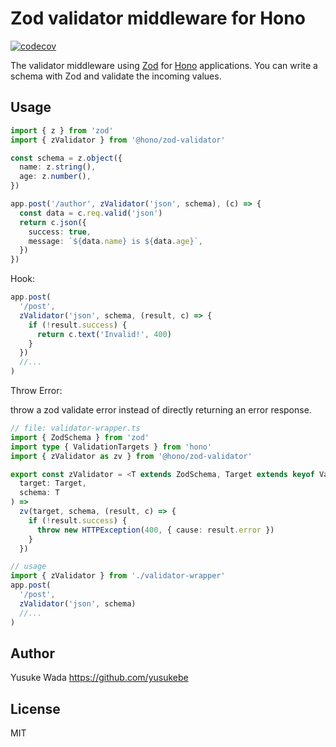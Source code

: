 # Zod validator middleware for Hono

[![codecov](https://codecov.io/github/honojs/middleware/graph/badge.svg?flag=zod-validator)](https://codecov.io/github/honojs/middleware)

The validator middleware using [Zod](https://zod.dev) for [Hono](https://honojs.dev) applications.
You can write a schema with Zod and validate the incoming values.

## Usage

```ts
import { z } from 'zod'
import { zValidator } from '@hono/zod-validator'

const schema = z.object({
  name: z.string(),
  age: z.number(),
})

app.post('/author', zValidator('json', schema), (c) => {
  const data = c.req.valid('json')
  return c.json({
    success: true,
    message: `${data.name} is ${data.age}`,
  })
})
```

Hook:

```ts
app.post(
  '/post',
  zValidator('json', schema, (result, c) => {
    if (!result.success) {
      return c.text('Invalid!', 400)
    }
  })
  //...
)
```

Throw Error:

throw a zod validate error instead of directly returning an error response.

```ts
// file: validator-wrapper.ts
import { ZodSchema } from 'zod'
import type { ValidationTargets } from 'hono'
import { zValidator as zv } from '@hono/zod-validator'

export const zValidator = <T extends ZodSchema, Target extends keyof ValidationTargets>(
  target: Target,
  schema: T
) =>
  zv(target, schema, (result, c) => {
    if (!result.success) {
      throw new HTTPException(400, { cause: result.error })
    }
  })

// usage
import { zValidator } from './validator-wrapper'
app.post(
  '/post',
  zValidator('json', schema)
  //...
)
```

## Author

Yusuke Wada <https://github.com/yusukebe>

## License

MIT
